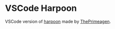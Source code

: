 # VSCode Harpoon
VSCode version of [harpoon](https://github.com/ThePrimeagen/harpoon) made by [ThePrimeagen](https://www.youtube.com/@ThePrimeagen).
